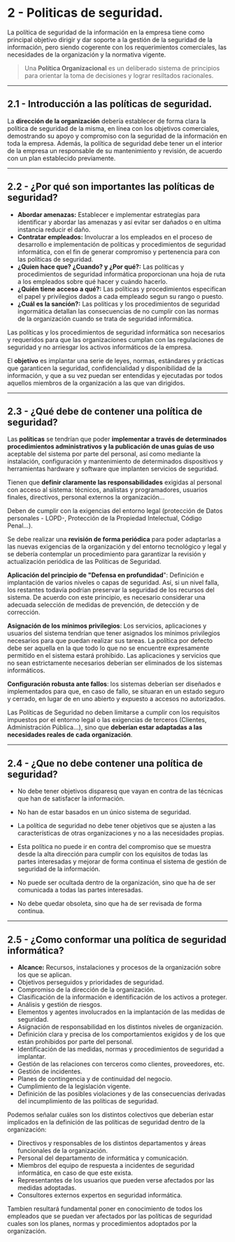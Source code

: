 # 2 - Politicas de seguridad.

La política de seguridad de la información en la empresa tiene como principal objetivo dirigir y dar soporte a la gestión de la seguridad de la información, pero siendo cogerente con los requerimientos comerciales, las necesidades de la organización y la normativa vigente.

> Una __Política Organizacional__ es un deliberado sistema de principios para orientar la toma de decisiones y lograr resiltados racionales.

---



## 2.1 - Introducción a las políticas de seguridad.

La __dirección de la organización__ debería establecer de forma clara la política de seguridad de la misma, en línea con los objetivos comerciales, demostrando su apoyo y compromiso con la seguridad de la información en toda la empresa. Además, la política de seguridad debe tener un el interior de la empresa un responsable de su mantenimiento y revisión, de acuerdo con un plan establecido previamente. 

---



## 2.2 - ¿Por qué son importantes las políticas de seguridad?

- __Abordar amenazas:__  Establecer e implementar estrategías para identificar y abordar las amenazas y así evitar ser dañados o en ultima instancia reducir el daño.
- __Contratar empleados:__ Involucrar a los empleados en el proceso de desarrollo e implementación de políticas y procedimientos de seguridad informática, con el fin de generar compromiso y pertenencia para con las politicas de seguridad. 
- __¿Quien hace que? ¿Cuando? y ¿Por qué?:__ Las políticas y procedimientos de seguridad informática proporcionan una hoja de ruta a los empleados sobre qué hacer y cuándo hacerlo.
- __¿Quién tiene acceso a qué?:__ Las políticas y procedimientos especifican el papel y privilegios dados a cada empleado segun su rango o puesto.
- __¿Cuál es la sanción?:__ Las políticas y los procedimientos de seguridad ingormática detallan las consecuencias de no cumplir con las normas de la organización cuando se trata de seguridad informática. 

Las políticas y los procedimientos de seguridad informática son necesarios y requeridos para que las organizaciones cumplan con las regulaciones de seguridad y no arriesgar los activos informáticos de la empresa. 

El __objetivo__ es implantar una serie de leyes, normas, estándares y prácticas que garanticen la seguridad, confidencialidad y disponibilidad de la información, y que a su vez puedan ser entendidas y ejecutadas por todos aquellos miembros de la organización a las que van dirigidos.

---



## 2.3 - ¿Qué debe de contener una política de seguridad?

Las **políticas** se tendrían que poder **implementar a través de determinados procedimientos administrativos y la publicación de unas guías de uso** aceptable del sistema por parte del personal, así como mediante la instalación, configuración y mantenimiento de determinados dispositivos y herramientas hardware y software que implanten servicios de seguridad.

Tienen que **definir claramente las responsabilidades** exigidas al personal con acceso al sistema: técnicos, analistas y programadores, usuarios finales, directivos, personal externos la organización...

Deben de cumplir con la exigencias del entorno legal (protección de Datos personales - LOPD-, Protección de la Propiedad Intelectual, Código Penal...).

Se debe realizar una **revisión de forma periódica** para poder adaptarlas a las nuevas exigencias de la organización y del entorno tecnológico y legal y se debería contemplar un procedimiento para garantizar la revisión y actualización periódica de las Políticas de Seguridad.

**Aplicación del principio de "Defensa en profundidad**": Definición e implantación de varios niveles o capas de seguridad. Así, si un nivel falla, los restantes todavía podrían preservar la seguridad de los recursos del sistema. De acuerdo con este principio, es necesario considerar una adecuada selección de medidas de prevención, de detección y de corrección.

**Asignación de los mínimos privilegios**: Los servicios, aplicaciones y usuarios del sistema tendrían que tener asignados los mínimos privilegios necesarios para que puedan realizar sus tareas. La política por defecto debe ser aquella en la que todo lo que no se encuentre expresamente permitido en el sistema estará prohibido. Las aplicaciones y servicios que no sean estrictamente necesarios deberían ser eliminados de los sistemas informáticos.

**Configuración robusta ante fallos**: los sistemas deberían ser diseñados e implementados para que, en caso de fallo, se situaran en un estado seguro y cerrado, en lugar de en uno abierto y expuesto a accesos no autorizados.

Las Políticas de Seguridad no deben limitarse a cumplir con los requisitos impuestos por el entorno legal o las exigencias de terceros (Clientes, Administración Pública...), sino que **deberían estar adaptadas a las necesidades reales de cada organización**.

---



## 2.4 - ¿Que no debe contener una política de seguridad?



- No debe tener objetivos disparesq que vayan en contra de las técnicas que han de satisfacer la información.

- No han de estar basados en un único sistema de seguridad.
- La política de seguridad no debe tener objetivos que se ajusten a las características de otras organizaciones y no a las necesidades propias. 
- Esta política no puede ir en contra del compromiso que se muestra desde la alta dirección para cumplir con los equisitos de todas las partes interesadas y mejorar de forma continua el sistema de gestión de seguridad de la información.
- No puede ser ocultada dentro de la organización, sino que ha de ser comunicada a todas las partes interesadas. 
- No debe quedar obsoleta, sino que ha de ser revisada de forma continua. 

---



## 2.5 - ¿Como conformar una política de seguridad informática? 

- __Alcance:__ Recursos, instalaciones y procesos de la organización sobre los que se aplican. 
- Objetivos perseguidos y prioridades de seguridad.
- Compromiso de la dirección de la organización.
- Clasificación de la información e identificación de los activos a proteger.
- Análisis y gestión de riesgos.
- Elementos y agentes involucrados en la implantación de las medidas de seguridad.
- Asignación de responsabilidad en los distintos niveles de organización.
- Definición clara y precisa de los comportamientos exigidos y de los que están prohibidos por parte del personal.
- Identificación de las medidas, normas y procedimientos de seguridad a implantar.
- Gestión de las relaciones con terceros como clientes, proveedores, etc.
- Gestión de incidentes.
- Planes de contingencia y de continuidad del negocio.
- Cumplimiento de la legislación vigente.
- Definición de las posibles violaciones y de las consecuencias derivadas del incumplimiento de las políticas de seguridad.

Podemos señalar cuáles son los distintos colectivos que deberían estar implicados en la definición de las políticas de seguridad dentro de la organización:

- Directivos y responsables de los distintos departamentos y áreas funcionales de la organización.
- Personal del departamento de informática y comunicación.
- Miembros del equipo de respuesta a incidentes de seguridad informática, en caso de que este exista.
- Representantes de los usuarios que pueden verse afectados por las medidas adoptadas.
- Consultores externos expertos en seguridad informática.

Tambien resultará fundamental poner en conocimiento de todos los empleados que se puedan ver afectados por las políticas de seguridad cuales son los planes, normas y procedimientos adoptados por la organización.



